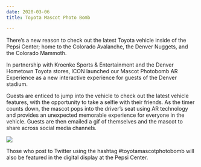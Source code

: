 ```yaml
---
date: 2020-03-06
title: Toyota Mascot Photo Bomb

---
```

There’s a new reason to check out the latest Toyota vehicle inside of the Pepsi Center; home to the Colorado Avalanche, the Denver Nuggets, and the Colorado Mammoth.

In partnership with Kroenke Sports & Entertainment and the Denver Hometown Toyota stores, ICON launched our Mascot Photobomb AR Experience as a new interactive experience for guests of the Denver stadium.

Guests are enticed to jump into the vehicle to check out the latest vehicle features, with the opportunity to take a selfie with their friends. As the timer counts down, the mascot pops into the driver’s seat using AR technology and provides an unexpected memorable experience for everyone in the vehicle. Guests are then emailed a gif of themselves and the mascot to share across social media channels.

![](https://s3.amazonaws.com/forestry.iconinteractive.com/75e45cea26decbe949205b3c4d8667ad.gif)

Those who post to Twitter using the hashtag #toyotamascotphotobomb will also be featured in the digital display at the Pepsi Center.